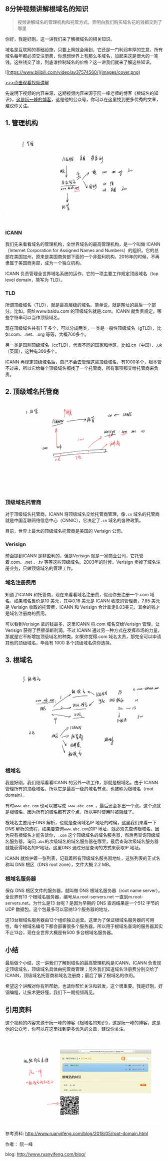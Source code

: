 ## 8分钟视频讲解根域名的知识

> 视频讲解域名的管理机构和托管方式，弄明白我们购买域名花的钱都交到了哪里

你好，我是好刚，这一讲我们来了解根域名的相关知识。

域名是互联网的基础设施，只要上网就会用到，它还是一门利润丰厚的生意，所有域名每年都必须交注册费，你想想世界上有那么多域名，加起来这是很大的一笔钱。这些钱交了谁，到底谁控制域名的价格？这一讲我们就来了解这些知识。

![https://www.bilibili.com/video/av37574560/](images/cover.png)

[>>>点击观看视频讲解](https://www.bilibili.com/video/av37574560/)

先说明下视频的内容来源，这期视频内容来源于阮一峰老师的博客《根域名的知识》，[这是阮一峰的博客](http://www.ruanyifeng.com/blog/)，这是他的公众号，你可以在这里找到更多优秀的文章，建议你关注。


## 1. 管理机构

![](images/1544344519b949f47e.png)

### ICANN

我们先来看看域名的管理机构，全世界域名的最高管理机构，是一个叫做 ICANN （Internet Corporation for Assigned Names and Numbers）的组织。它的总部在美国加州，原来是美国商务部下面的一个非盈利机构，2016年的时候，不再隶属于美国商务部，成为一个独立机构。

ICANN 负责管理全世界域名系统的运作，它的一项主要工作规定顶级域名（top level domain，简写为 TLD）。

### TLD

所谓顶级域名（TLD），就是最高层级的域名。简单说，就是网址的最后一个部分。比如，网址www.baidu.com 的顶级域名就是.com。ICANN 就负责规定，哪些字符串可以当作顶级域名。

现在顶级域名共有1 千多个，可以分成两类，一类是一般性顶级域名（gTLD），比如.com、.net、.org 等等，大概700多个。

另一类是国别顶级域名（ccTLD），代表不同的国家和地区，比如.cn（中国）、.uk（英国），这种有300多个。

ICANN 再规定顶级域名后，自己不会去管理这些顶级域名，有1000多个，根本管不过来，所以它给每个顶级域名都找了一个托管商，所有事项都交给托管商来负责。


## 2. 顶级域名托管商

![](images/1544344519a7900f23.png)

### 顶级域名托管商

对于顶级域名托管商，ICANN 将顶级域名交给托管商管理，像`.cn` 域名的托管商就是中国互联网络信息中心（CNNIC），它决定了`.cn` 域名的各种政策。

目前，世界上最大的顶级域名托管商是美国的 Verisign 公司。

### Verisign

前面提到ICANN 是非盈利的，但是Verisign 就是一家商业公司，它托管着.com、.net 、.tv 等等这些顶级域名。2003年的时候，Verisign 卖掉了域名注册业务，只做顶级域名的管理工作。

### 域名注册费用

知道了ICANN 和托管商，现在来看看域名注册费，假设你去注册一个.com 域名，如果域名售价是10 美元，其中0.18 美元是 ICANN 收取的管理费，7.85 美元是 Verisign 收取的托管费，ICANN 和 Verisign 合计拿走8.03美元，其余的钱才是域名注册商的费用。

可以看到Verisign 拿的钱最多，这里ICANN 将.com 域名交给Verisign 管理，让Verisign 获得了巨额垄断利润。不过 ICANN 通过另一种方式在发挥市场的力量，那就是它不断增加顶级域名的种类，如果你觉得.com 域名太贵，那完全可以申请其他的顶级域名，毕竟有 1000 多个顶级域名供你选择。


## 3. 根域名

![](images/1544344520063461f7.png)

### 根域名

我是好刚，我们继续看看ICANN 的另外一项工作，那就是根域名。由于 ICANN 管理所有的顶级域名，所以它是最高一级的域名节点，也被称为根域名（root domain）。

有时`www.abc.com` 也可以被写成` www.abc.com.`，最后还会多出一个点，这个点就是根域名，因为所有的域名都有这个点，所以平时使用时被隐藏了。

根域名主要用于DNS 解析，也就是查询域名IP 地址的时候，这里我们来看一下DNS 解析的流程，如果要查询`www.abc.com`的IP 地址，就必须先查询根域名，因为只有根域名才能告诉你，`.com` 这个顶级域名的域名服务器，然后再查询顶级域名服务器，询问`.abc`的次级域名的域名服务器在哪里，最后查询次级域名服务器就能获得域名的IP地址。这里DNS 通过分层查询的方式来获取IP 地址。

ICANN 就维护着一张列表，记载着所有顶级域名服务器地址，这张列表的正式名称叫 DNS 根区（DNS root zone），文件大概 2.2 MB。


### 根域名服务器

保存 DNS 根区文件的服务器，就叫做 DNS 根域名服务器（root name server）。全世界有13 个根域名服务器，编号从a.root-servers.net 一直到m.root-servers.net。为什么是13 台呢？是因为早期的 DNS 查询结果是一个512 字节的 UDP 数据包。这个包最多可以容纳13个服务器的地址，

这13台根域名服务器由12个组织独立运营。这里为了保证根域名服务器的可用性，每个根域名编号下都会部署很多个服务器，所以用于根域名查询的服务器其实不止13台，现在全世界大概是有500 多台根域名服务器。


## 小结

最后做个小结，这一讲我们了解到域名的最高管理机构是ICANN，ICANN 负责规定顶级域名，顶级域名具体由托管商管理；另外我们知道域名注册费分别交给了ICANN，顶级域名托管商和域名注册商；最后了解了根域名的作用。

希望这个讲解对你有所帮助，也请你帮忙关注和转发，这个很重要。我是好刚，好钢编程，让技术更好懂，我们下一期视频再见。

## 引用资料

这个视频的内容来源于阮一峰的博客《根域名的知识》，这是阮一峰的博客，这是他的公众号，你可以在这里找到更多优秀的文章，建议你关注。

![](images/1544344520b24d970b.png)

参考资料: http://www.ruanyifeng.com/blog/2018/05/root-domain.html

作者： 阮一峰

blog: http://www.ruanyifeng.com/blog/



